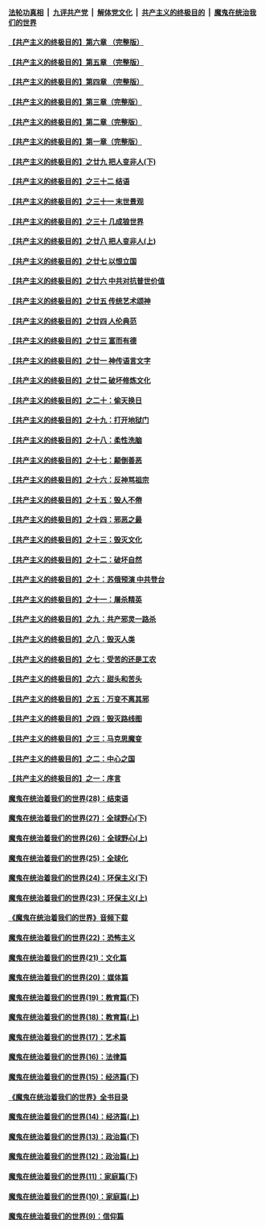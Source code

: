 

####  [法轮功真相](../../../../basic/blob/master/README.md?t=07110202) &nbsp;|&nbsp; [九评共产党](../../../../9ping.md/blob/master/README.md?t=07110202) &nbsp;|&nbsp; [解体党文化](../../../../jtdwh.md/blob/master/README.md?t=07110202)  &nbsp;|&nbsp; [共产主义的终极目的](../../../../gczydzjmd.md/blob/master/README.md?t=07110202) &nbsp;|&nbsp; [魔鬼在统治我们的世界](../../../../mgztzwmdsj.md/blob/master/README.md?t=07110202) 

#### [【共产主义的终极目的】第六章 （完整版）](../pages/nsc422/n11428913.md?t=07110202) 

#### [【共产主义的终极目的】第五章 （完整版）](../pages/nsc422/n11428912.md?t=07110202) 

#### [【共产主义的终极目的】第四章 （完整版）](../pages/nsc422/n11428907.md?t=07110202) 

#### [【共产主义的终极目的】第三章（完整版）](../pages/nsc422/n11428848.md?t=07110202) 

#### [【共产主义的终极目的】第二章（完整版）](../pages/nsc422/n11428831.md?t=07110202) 

#### [【共产主义的终极目的】第一章（完整版）](../pages/nsc422/n11417651.md?t=07110202) 

#### [【共产主义的终极目的】之廿九 把人变非人(下)](../pages/nsc422/n11344140.md?t=07110202) 

#### [【共产主义的终极目的】之三十二 结语](../pages/nsc422/n11360535.md?t=07110202) 

#### [【共产主义的终极目的】之三十一 末世景观](../pages/nsc422/n11351129.md?t=07110202) 

#### [【共产主义的终极目的】之三十 几成狼世界](../pages/nsc422/n11348280.md?t=07110202) 

#### [【共产主义的终极目的】之廿八 把人变非人(上)](../pages/nsc422/n11340492.md?t=07110202) 

#### [【共产主义的终极目的】之廿七 以恨立国](../pages/nsc422/n11336944.md?t=07110202) 

#### [【共产主义的终极目的】之廿六 中共对抗普世价值](../pages/nsc422/n11324785.md?t=07110202) 

#### [【共产主义的终极目的】之廿五 传统艺术颂神](../pages/nsc422/n11296396.md?t=07110202) 

#### [【共产主义的终极目的】之廿四 人伦典范](../pages/nsc422/n11296397.md?t=07110202) 

#### [【共产主义的终极目的】之廿三 富而有德](../pages/nsc422/n11283598.md?t=07110202) 

#### [【共产主义的终极目的】之廿一 神传语言文字](../pages/nsc422/n11263265.md?t=07110202) 

#### [【共产主义的终极目的】之廿二 破坏修炼文化](../pages/nsc422/n11245728.md?t=07110202) 

#### [【共产主义的终极目的】之二十：偷天换日](../pages/nsc422/n11238846.md?t=07110202) 

#### [【共产主义的终极目的】之十九：打开地狱门](../pages/nsc422/n11206376.md?t=07110202) 

#### [【共产主义的终极目的】之十八：柔性洗脑](../pages/nsc422/n11199994.md?t=07110202) 

#### [【共产主义的终极目的】之十七：颠倒善恶](../pages/nsc422/n11179782.md?t=07110202) 

#### [【共产主义的终极目的】之十六：反神骂祖宗](../pages/nsc422/n11166798.md?t=07110202) 

#### [【共产主义的终极目的】之十五：毁人不倦](../pages/nsc422/n11166792.md?t=07110202) 

#### [【共产主义的终极目的】之十四：邪恶之最](../pages/nsc422/n11150249.md?t=07110202) 

#### [【共产主义的终极目的】之十三：毁灭文化](../pages/nsc422/n11135227.md?t=07110202) 

#### [【共产主义的终极目的】之十二：破坏自然](../pages/nsc422/n11135214.md?t=07110202) 

#### [【共产主义的终极目的】之十：苏俄预演 中共登台](../pages/nsc422/n11118424.md?t=07110202) 

#### [【共产主义的终极目的】之十一：屠杀精英](../pages/nsc422/n11118442.md?t=07110202) 

#### [【共产主义的终极目的】之九：共产邪灵一路杀](../pages/nsc422/n11114139.md?t=07110202) 

#### [【共产主义的终极目的】之八：毁灭人类](../pages/nsc422/n11108503.md?t=07110202) 

#### [【共产主义的终极目的】之七：受苦的还是工农](../pages/nsc422/n11101809.md?t=07110202) 

#### [【共产主义的终极目的】之六：甜头和苦头](../pages/nsc422/n11096971.md?t=07110202) 

#### [【共产主义的终极目的】之五：万变不离其邪](../pages/nsc422/n11091285.md?t=07110202) 

#### [【共产主义的终极目的】之四：毁灭路线图](../pages/nsc422/n11086284.md?t=07110202) 

#### [【共产主义的终极目的】之三：马克思魔变](../pages/nsc422/n11061941.md?t=07110202) 

#### [【共产主义的终极目的】之二：中心之国](../pages/nsc422/n11047728.md?t=07110202) 

#### [【共产主义的终极目的】之一：序言](../pages/nsc422/n11086077.md?t=07110202) 

#### [魔鬼在统治着我们的世界(28)：结束语](../pages/nsc422/n10936246.md?t=07110202) 

#### [魔鬼在统治着我们的世界(27)：全球野心(下)](../pages/nsc422/n10928319.md?t=07110202) 

#### [魔鬼在统治着我们的世界(26)：全球野心(上)](../pages/nsc422/n10900318.md?t=07110202) 

#### [魔鬼在统治着我们的世界(25)：全球化](../pages/nsc422/n10788205.md?t=07110202) 

#### [魔鬼在统治着我们的世界(24)：环保主义(下)](../pages/nsc422/n10695307.md?t=07110202) 

#### [魔鬼在统治着我们的世界(23)：环保主义(上)](../pages/nsc422/n10688613.md?t=07110202) 

#### [《魔鬼在统治着我们的世界》音频下载](../pages/nsc422/n10635553.md?t=07110202) 

#### [魔鬼在统治着我们的世界(22)：恐怖主义](../pages/nsc422/n10614727.md?t=07110202) 

#### [魔鬼在统治着我们的世界(21)：文化篇](../pages/nsc422/n10597706.md?t=07110202) 

#### [魔鬼在统治着我们的世界(20)：媒体篇](../pages/nsc422/n10586579.md?t=07110202) 

#### [魔鬼在统治着我们的世界(19)：教育篇(下)](../pages/nsc422/n10564808.md?t=07110202) 

#### [魔鬼在统治着我们的世界(18)：教育篇(上)](../pages/nsc422/n10526970.md?t=07110202) 

#### [魔鬼在统治着我们的世界(17)：艺术篇](../pages/nsc422/n10499093.md?t=07110202) 

#### [魔鬼在统治着我们的世界(16)：法律篇](../pages/nsc422/n10485969.md?t=07110202) 

#### [魔鬼在统治着我们的世界(15)：经济篇(下)](../pages/nsc422/n10469975.md?t=07110202) 

#### [《魔鬼在统治着我们的世界》全书目录](../pages/nsc422/n10464261.md?t=07110202) 

#### [魔鬼在统治着我们的世界(14)：经济篇(上)](../pages/nsc422/n10457370.md?t=07110202) 

#### [魔鬼在统治着我们的世界(13)：政治篇(下)](../pages/nsc422/n10448270.md?t=07110202) 

#### [魔鬼在统治着我们的世界(12)：政治篇(上)](../pages/nsc422/n10444576.md?t=07110202) 

#### [魔鬼在统治着我们的世界(11)：家庭篇(下)](../pages/nsc422/n10440961.md?t=07110202) 

#### [魔鬼在统治着我们的世界(10)：家庭篇(上)](../pages/nsc422/n10435448.md?t=07110202) 

#### [魔鬼在统治着我们的世界(9)：信仰篇](../pages/nsc422/n10432159.md?t=07110202) 

